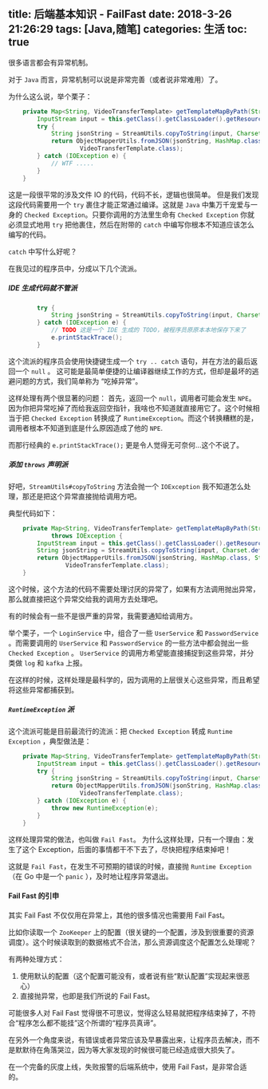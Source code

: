 title: 后端基本知识 - FailFast
date: 2018-3-26 21:26:29
tags: [Java,随笔]
categories: 生活
toc: true
---

很多语言都会有异常机制。

对于 `Java` 而言，异常机制可以说是非常完善（或者说非常难用）了。

为什么这么说，举个栗子：
``` java
    private Map<String, VideoTransferTemplate> getTemplateMapByPath(String path) {
        InputStream input = this.getClass().getClassLoader().getResourceAsStream(path);
        try {
            String jsonString = StreamUtils.copyToString(input, Charset.defaultCharset());
            return ObjectMapperUtils.fromJSON(jsonString, HashMap.class, String.class,
                    VideoTransferTemplate.class);
        } catch (IOException e) {
            // WTF .....
        }
    }
```

这是一段很平常的涉及文件 IO 的代码，代码不长，逻辑也很简单。
但是我们发现这段代码需要用一个 `try` 裹住才能正常通过编译。这就是 `Java` 中集万千宠爱与一身的 `Checked Exception`。只要你调用的方法里生命有 `Checked Exception` 你就必须显式地用 `try` 把他裹住，然后在附带的 `catch` 中编写你根本不知道应该怎么编写的代码。

`catch` 中写什么好呢？

在我见过的程序员中，分成以下几个流派。

##### IDE 生成代码就不管派
``` java
        try {
            String jsonString = StreamUtils.copyToString(input, Charset.defaultCharset());
        } catch (IOException e) {
            // TODO 这是一个 IDE 生成的 TODO，被程序员原原本本地保存下来了
            e.printStackTrace();
        }
```

这个流派的程序员会使用快捷键生成一个 `try .. catch` 语句，并在方法的最后返回一个 `null` 。
这可能是最简单便捷的让编译器继续工作的方式，但却是最坏的逃避问题的方式，我们简单称为 “吃掉异常”。

这样处理有两个很显著的问题：
首先，返回一个 `null`，调用者可能会发生 `NPE`。因为你把异常吃掉了而给我返回空指针，我啥也不知道就直接用它了。这个时候相当于把 `Checked Exception` 转换成了 `RuntimeException`。而这个转换糟糕的是，调用者根本不知道到底是什么原因造成了他的  `NPE`.

而那行经典的 `e.printStackTrace();` 更是令人觉得无可奈何...这个不说了。

##### 添加 `throws` 声明派
好吧，`StreamUtils#copyToString` 方法会抛一个 `IOException` 我不知道怎么处理，那还是把这个异常直接抛给调用方吧。

典型代码如下：
``` java
    private Map<String, VideoTransferTemplate> getTemplateMapByPath(String path)
            throws IOException {
        InputStream input = this.getClass().getClassLoader().getResourceAsStream(path);
        String jsonString = StreamUtils.copyToString(input, Charset.defaultCharset());
        return ObjectMapperUtils.fromJSON(jsonString, HashMap.class, String.class,
                VideoTransferTemplate.class);
    }
```

这个时候，这个方法的代码不需要处理讨厌的异常了，如果有方法调用抛出异常，那么就直接把这个异常交给我的调用方去处理吧。

有的时候会有一些不是很严重的异常，我需要通知给调用方。

举个栗子，一个 `LoginService` 中，组合了一些 `UserService` 和 `PasswordService` 。而需要调用的 `UserService` 和 `PasswordService` 的一些方法中都会抛出一些 `Checked Exception` 。 `UserService` 的调用方希望能直接捕捉到这些异常，并分类做 `log` 和 `kafka` 上报。

在这样的时候，这样处理是最科学的，因为调用的上层很关心这些异常，而且希望将这些异常都捕获到。

##### `RuntimeException` 派
这个流派可能是目前最流行的流派：把 `Checked Exception` 转成 `Runtime Exception` ，典型做法是：
``` java
    private Map<String, VideoTransferTemplate> getTemplateMapByPath(String path) {
        InputStream input = this.getClass().getClassLoader().getResourceAsStream(path);
        try {
            String jsonString = StreamUtils.copyToString(input, Charset.defaultCharset());
            return ObjectMapperUtils.fromJSON(jsonString, HashMap.class, String.class,
                    VideoTransferTemplate.class);
        } catch (IOException e) {
            throw new RuntimeException(e);
        }
    }
```

这样处理异常的做法，也叫做 `Fail Fast`。
为什么这样处理，只有一个理由：发生了这个 Exception，后面的事情都干不下去了，尽快把程序结束掉吧！

这就是 `Fail Fast`，在发生不可预期的错误的时候，直接抛 `Runtime Exception` （在 Go 中是一个 `panic` ），及时地让程序异常退出。


#### Fail Fast 的引申
其实 Fail Fast 不仅仅用在异常上，其他的很多情况也需要用 Fail Fast。

比如你读取一个 `ZooKeeper` 上的配置（很关键的一个配置，涉及到很重要的资源调度）。这个时候读取到的数据格式不合法，那么资源调度这个配置怎么处理呢？

有两种处理方式：
1. 使用默认的配置（这个配置可能没有，或者说有些“默认配置”实现起来很恶心）
2. 直接抛异常，也即是我们所说的 Fail Fast。

可能很多人对 Fail Fast 觉得很不可思议，觉得这么轻易就把程序结束掉了，不符合“程序怎么都不能挂”这个所谓的“程序员真谛”。

在另外一个角度来说，有错误或者异常应该及早暴露出来，让程序员去解决，而不是默默待在角落哭泣，因为等大家发现的时候很可能已经造成很大损失了。

在一个完备的灰度上线，失败报警的后端系统中，使用 Fail Fast，是非常合适的。
